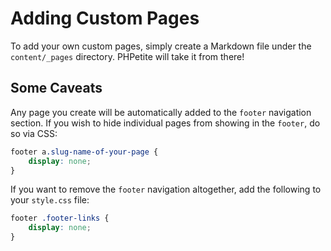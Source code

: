 # Adding Custom Pages

To add your own custom pages, simply create a Markdown file under the `content/_pages` directory. PHPetite will take it from there!

## Some Caveats

Any page you create will be automatically added to the `footer` navigation section. If you wish to hide individual pages from showing in the `footer`, do so via CSS:

```.css
footer a.slug-name-of-your-page {
    display: none;
}
```

If you want to remove the `footer` navigation altogether, add the following to your `style.css` file:

```.css
footer .footer-links {
    display: none;
}
```